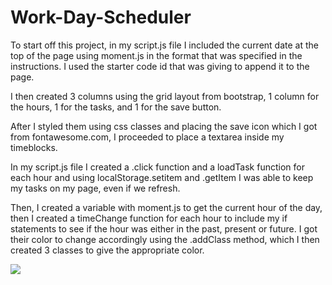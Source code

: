 # Work-Day-Scheduler

To start off this project, in my script.js file I included the current date at the top of the page using moment.js in the format that was specified in the instructions. I used the starter code id that was giving to append it to the page.

I then created 3 columns using the grid layout from bootstrap, 1 column for the hours, 1 for the tasks, and 1 for the save button.

After I styled them using css classes and placing the save icon which I got from fontawesome.com, I proceeded to place a textarea inside my timeblocks. 

In my script.js file I created a .click function and a loadTask function for each hour and using localStorage.setitem and .getItem I was able to keep my tasks on my page, even if we refresh. 

Then, I created a variable with moment.js to get the current hour of the day, then I created a timeChange function for each hour to include my if statements to see if the hour was either in the past, present or future. I got their color to change accordingly using the .addClass method, which I then created 3 classes to give the appropriate color.

![](images/Work-Scheduler-image)
